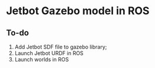 # Jetbot Gazebo model in ROS

## To-do
1. Add Jetbot SDF file to gazebo library;
2. Launch Jetbot URDF in ROS
3. Launch worlds in ROS


